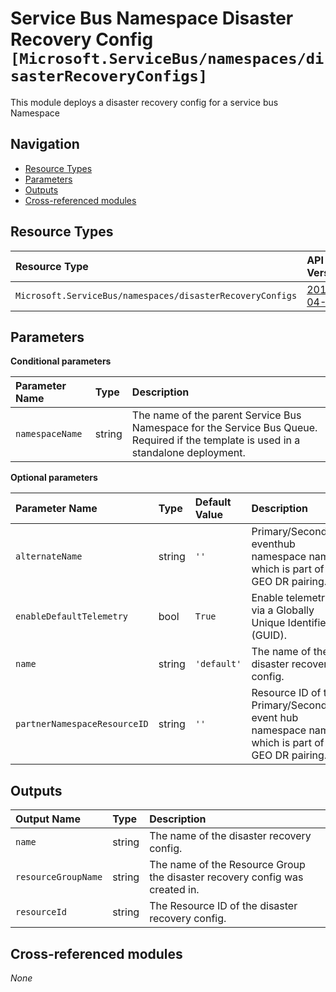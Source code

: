 # Service Bus Namespace Disaster Recovery Config `[Microsoft.ServiceBus/namespaces/disasterRecoveryConfigs]`

This module deploys a disaster recovery config for a service bus Namespace

## Navigation

- [Resource Types](#Resource-Types)
- [Parameters](#Parameters)
- [Outputs](#Outputs)
- [Cross-referenced modules](#Cross-referenced-modules)

## Resource Types

| Resource Type | API Version |
| :-- | :-- |
| `Microsoft.ServiceBus/namespaces/disasterRecoveryConfigs` | [2017-04-01](https://docs.microsoft.com/en-us/azure/templates/Microsoft.ServiceBus/2017-04-01/namespaces/disasterRecoveryConfigs) |

## Parameters

**Conditional parameters**

| Parameter Name | Type | Description |
| :-- | :-- | :-- |
| `namespaceName` | string | The name of the parent Service Bus Namespace for the Service Bus Queue. Required if the template is used in a standalone deployment. |

**Optional parameters**

| Parameter Name | Type | Default Value | Description |
| :-- | :-- | :-- | :-- |
| `alternateName` | string | `''` | Primary/Secondary eventhub namespace name, which is part of GEO DR pairing. |
| `enableDefaultTelemetry` | bool | `True` | Enable telemetry via a Globally Unique Identifier (GUID). |
| `name` | string | `'default'` | The name of the disaster recovery config. |
| `partnerNamespaceResourceID` | string | `''` | Resource ID of the Primary/Secondary event hub namespace name, which is part of GEO DR pairing. |


## Outputs

| Output Name | Type | Description |
| :-- | :-- | :-- |
| `name` | string | The name of the disaster recovery config. |
| `resourceGroupName` | string | The name of the Resource Group the disaster recovery config was created in. |
| `resourceId` | string | The Resource ID of the disaster recovery config. |

## Cross-referenced modules

_None_
